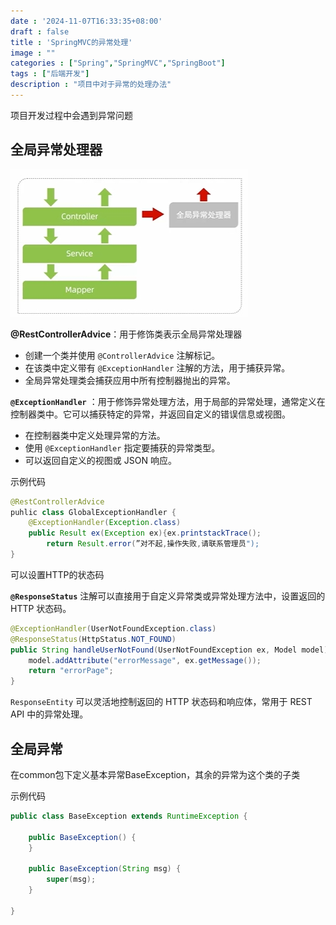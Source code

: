 ```yaml
---
date : '2024-11-07T16:33:35+08:00'
draft : false
title : 'SpringMVC的异常处理'
image : ""
categories : ["Spring","SpringMVC","SpringBoot"]
tags : ["后端开发"]
description : "项目中对于异常的处理办法"
---
```


项目开发过程中会遇到异常问题

## 全局异常处理器

![](微信截图_20241107164515.png)

**@RestControllerAdvice**：用于修饰类表示全局异常处理器

- 创建一个类并使用 `@ControllerAdvice` 注解标记。
- 在该类中定义带有 `@ExceptionHandler` 注解的方法，用于捕获异常。
- 全局异常处理类会捕获应用中所有控制器抛出的异常。



**`@ExceptionHandler`** ：用于修饰异常处理方法，用于局部的异常处理，通常定义在控制器类中。它可以捕获特定的异常，并返回自定义的错误信息或视图。

- 在控制器类中定义处理异常的方法。
- 使用 `@ExceptionHandler` 指定要捕获的异常类型。
- 可以返回自定义的视图或 JSON 响应。

示例代码

```java
@RestControllerAdvice
puhlic class GlobalExceptionHandler {
	@ExceptionHandler(Exception.class)
    public Result ex(Exception ex){ex.printstackTrace();
		return Result.error(”对不起,操作失败,请联系管理员");
}
```

可以设置HTTP的状态码

**`@ResponseStatus`**  注解可以直接用于自定义异常类或异常处理方法中，设置返回的 HTTP 状态码。

```java
@ExceptionHandler(UserNotFoundException.class)
@ResponseStatus(HttpStatus.NOT_FOUND)
public String handleUserNotFound(UserNotFoundException ex, Model model) {
    model.addAttribute("errorMessage", ex.getMessage());
    return "errorPage";
}
```

`ResponseEntity` 可以灵活地控制返回的 HTTP 状态码和响应体，常用于 REST API 中的异常处理。

## 全局异常

在common包下定义基本异常BaseException，其余的异常为这个类的子类

示例代码

```java
public class BaseException extends RuntimeException {

    public BaseException() {
    }

    public BaseException(String msg) {
        super(msg);
    }

}
```


